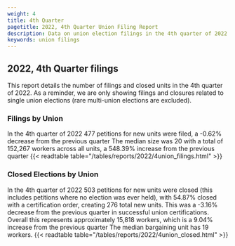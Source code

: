```yaml
---
weight: 4
title: 4th Quarter
pagetitle: 2022, 4th Quarter Union Filing Report
description: Data on union election filings in the 4th quarter of 2022
keywords: union filings
---
```


## 2022, 4th Quarter filings

This report details the number of filings and closed units in the 4th quarter of 2022. As a reminder, we are only showing filings and closures related to single union elections (rare multi-union elections are excluded).

### Filings by Union
In the 4th quarter of 2022 477 petitions for new units were filed, a -0.62% decrease from the previous quarter The median size was 20 with a total of 152,267 workers across all units, a 548.39% increase from the previous quarter
{{< readtable table="/tables/reports/2022/4union_filings.html" >}}

### Closed Elections by Union
In the 4th quarter of 2022 503 petitions for new units were closed (this includes petitions where no election was ever held), with 54.87% closed with a certification order, creating 276 total new units. This was a -3.16% decrease from the previous quarter in successful union certifications. Overall this represents approximately 15,818 workers, which is a 9.04% increase from the previous quarter The median bargaining unit has 19 workers.
{{< readtable table="/tables/reports/2022/4union_closed.html" >}}
